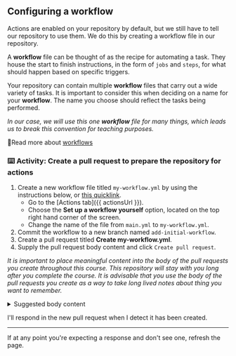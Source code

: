 ## Configuring a workflow

Actions are enabled on your repository by default, but we still have to tell our repository to use them. We do this by creating a workflow file in our repository.

A **workflow** file can be thought of as the recipe for automating a task. They house the start to finish instructions, in the form of `jobs` and `steps`, for what should happen based on specific triggers.

Your repository can contain multiple **workflow** files that carry out a wide variety of tasks. It is important to consider this when deciding on a name for your **workflow**. The name you choose should reflect the tasks being performed.

_In our case, we will use this one **workflow** file for many things, which leads us to break this convention for teaching purposes._

📖Read more about [workflows](https://help.github.com/en/actions/automating-your-workflow-with-github-actions/configuring-a-workflow#choosing-the-type-of-actions-for-your-workflow)

### :keyboard: Activity: Create a pull request to prepare the repository for actions

1. Create a new workflow file titled `my-workflow.yml` by using the instructions below, or [this quicklink]({{quicklink}}).
   - Go to the [Actions tab]({{ actionsUrl }}).
   - Choose the **Set up a workflow yourself** option, located on the top right hand corner of the screen.
   - Change the name of the file from `main.yml` to `my-workflow.yml`.
1. Commit the workflow to a new branch named `add-initial-workflow`.
1. Create a pull request titled **Create my-workflow.yml**.
1. Supply the pull request body content and click `Create pull request`.

_It is important to place meaningful content into the body of the pull requests you create throughout this course. This repository will stay with you long after you complete the course. It is advisable that you use the body of the pull requests you create as a way to take long lived notes about thing you want to remember._

<details><summary>Suggested body content</summary>

`Workflow files are the recipe for task automation. This is where actions are placed if I want to use them for a task.`

</details>

I'll respond in the new pull request when I detect it has been created.

---

If at any point you're expecting a response and don't see one, refresh the page.
